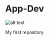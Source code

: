 # App-Dev

![alt text](![ab67706c0000da845d12101f5bc2ba1c47cc6067](https://github.com/ShairaDuran0812/App-Dev/assets/153293838/67380bf2-ea57-4bcd-b57f-ea40b78929e3)
)

 My first repository
